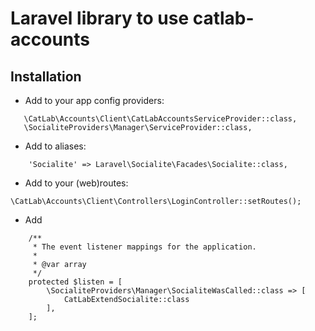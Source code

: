 Laravel library to use catlab-accounts
======================================

Installation
------------
- Add to your app config providers:
```
   \CatLab\Accounts\Client\CatLabAccountsServiceProvider::class,
   \SocialiteProviders\Manager\ServiceProvider::class,
```
- Add to aliases:
```
    'Socialite' => Laravel\Socialite\Facades\Socialite::class,
```
- Add to your (web)routes:
```
\CatLab\Accounts\Client\Controllers\LoginController::setRoutes();
```

- Add 
```
    /**
     * The event listener mappings for the application.
     *
     * @var array
     */
    protected $listen = [
        \SocialiteProviders\Manager\SocialiteWasCalled::class => [
            CatLabExtendSocialite::class
        ],
    ];
```